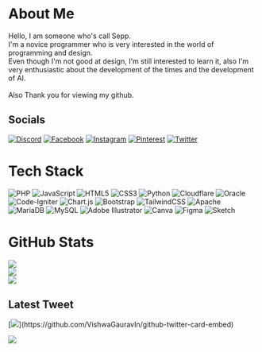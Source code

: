 # About Me
Hello, I am someone who's call Sepp.<br>I'm a novice programmer who is very interested in the world of programming and design.<br>Even though I'm not good at design, I'm still interested to learn it, also I'm very enthusiastic about the development of the times and the development of AI.<br><br>Also Thank you for viewing my github.


## Socials
[![Discord](https://img.shields.io/badge/Discord-%237289DA.svg?logo=discord&logoColor=white)](https://discord.gg/Quroo.#6187) [![Facebook](https://img.shields.io/badge/Facebook-%231877F2.svg?logo=Facebook&logoColor=white)](https://facebook.com/Sepp) [![Instagram](https://img.shields.io/badge/Instagram-%23E4405F.svg?logo=Instagram&logoColor=white)](https://instagram.com/u.sepisme) [![Pinterest](https://img.shields.io/badge/Pinterest-%23E60023.svg?logo=Pinterest&logoColor=white)](https://pinterest.com/Quroo.) [![Twitter](https://img.shields.io/badge/Twitter-%231DA1F2.svg?logo=Twitter&logoColor=white)](https://twitter.com/Quroo.) 

# Tech Stack
![PHP](https://img.shields.io/badge/php-%23777BB4.svg?style=flat&logo=php&logoColor=white) ![JavaScript](https://img.shields.io/badge/javascript-%23323330.svg?style=flat&logo=javascript&logoColor=%23F7DF1E) ![HTML5](https://img.shields.io/badge/html5-%23E34F26.svg?style=flat&logo=html5&logoColor=white) ![CSS3](https://img.shields.io/badge/css3-%231572B6.svg?style=flat&logo=css3&logoColor=white) ![Python](https://img.shields.io/badge/python-3670A0?style=flat&logo=python&logoColor=ffdd54) ![Cloudflare](https://img.shields.io/badge/Cloudflare-F38020?style=flat&logo=Cloudflare&logoColor=white) ![Oracle](https://img.shields.io/badge/Oracle-F80000?style=flat&logo=oracle&logoColor=white) ![Code-Igniter](https://img.shields.io/badge/CodeIgniter-%23EF4223.svg?style=flat&logo=codeIgniter&logoColor=white) ![Chart.js](https://img.shields.io/badge/chart.js-F5788D.svg?style=flat&logo=chart.js&logoColor=white) ![Bootstrap](https://img.shields.io/badge/bootstrap-%23563D7C.svg?style=flat&logo=bootstrap&logoColor=white) ![TailwindCSS](https://img.shields.io/badge/tailwindcss-%2338B2AC.svg?style=flat&logo=tailwind-css&logoColor=white) ![Apache](https://img.shields.io/badge/apache-%23D42029.svg?style=flat&logo=apache&logoColor=white) ![MariaDB](https://img.shields.io/badge/MariaDB-003545?style=flat&logo=mariadb&logoColor=white) ![MySQL](https://img.shields.io/badge/mysql-%2300f.svg?style=flat&logo=mysql&logoColor=white) ![Adobe Illustrator](https://img.shields.io/badge/adobeillustrator-%23FF9A00.svg?style=flat&logo=adobeillustrator&logoColor=white) ![Canva](https://img.shields.io/badge/Canva-%2300C4CC.svg?style=flat&logo=Canva&logoColor=white) 	![Figma](https://img.shields.io/badge/figma-%23F24E1E.svg?style=flat&logo=figma&logoColor=white) ![Sketch](https://img.shields.io/badge/Sketch-FFB387?style=flat&logo=sketch&logoColor=black)

# GitHub Stats
![](https://github-readme-stats.vercel.app/api?username=seppmat&theme=vision-friendly-dark&hide_border=false&include_all_commits=true&count_private=false)<br/>
![](https://github-readme-streak-stats.herokuapp.com/?user=seppmat&theme=vision-friendly-dark&hide_border=false)<br/>
![](https://github-readme-stats.vercel.app/api/top-langs/?username=seppmat&theme=vision-friendly-dark&hide_border=false&include_all_commits=true&count_private=false&layout=compact)

## Latest Tweet
[![](https://gtce.itsvg.in/api?username=Quroo.)](https://github.com/VishwaGauravIn/github-twitter-card-embed)

![](https://visitcount.itsvg.in/api?id=seppmat&icon=7&color=7)
